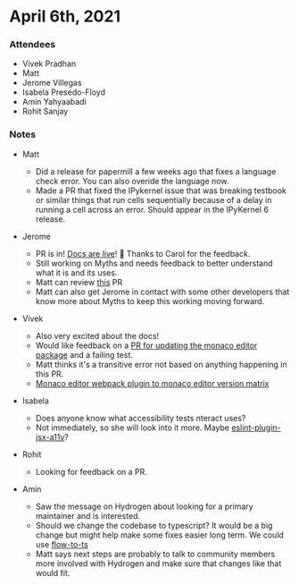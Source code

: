 # April 6th, 2021

### Attendees
- Vivek Pradhan
- Matt
- Jerome Villegas
- Isabela Presedo-Floyd
- Amin Yahyaabadi
- Rohit Sanjay

### Notes

- Matt
    - Did a release for papermill a few weeks ago that fixes a language check error. You can also overide the language now.
    - Made a PR that fixed the IPykernel issue that was breaking testbook or similar things that run cells sequentially because of a delay in running a cell across an error. Should appear in the IPyKernel 6 release.

- Jerome
    - PR is in! [Docs are live](https://docs.nteract.io/)! :tada: Thanks to Carol for the feedback.
    - Still working on Myths and needs feedback to better understand what it is and its uses. 
    - Matt can review [this](https://github.com/nteract/nteract/pull/5485/files) PR
    - Matt can also get Jerome in contact with some other developers that know more about Myths to keep this working moving forward.

- Vivek
    - Also very excited about the docs!
    - Would like feedback on a [PR for updating the monaco editor package](https://github.com/nteract/nteract/pull/5484) and a failing test.
    - Matt thinks it's a transitive error not based on anything happening in this PR.
    - [Monaco editor webpack plugin to monaco editor version matrix](https://github.com/microsoft/monaco-editor-webpack-plugin#version-matrix)

- Isabela
    - Does anyone know what accessibility tests nteract uses?
    - Not immediately, so she will look into it more. Maybe [eslint-plugin-jsx-a11y](https://github.com/jsx-eslint/eslint-plugin-jsx-a11y)?

- Rohit
    - Looking for feedback on a PR.

- Amin
    - Saw the message on Hydrogen about looking for a primary maintainer and is interested.
    - Should we change the codebase to typescript? It would be a big change but might help make some fixes easier long term. We could use [flow-to-ts](https://github.com/Khan/flow-to-ts/)
    - Matt says next steps are probably to talk to community members more involved with Hydrogen and make sure that changes like that would fit.
